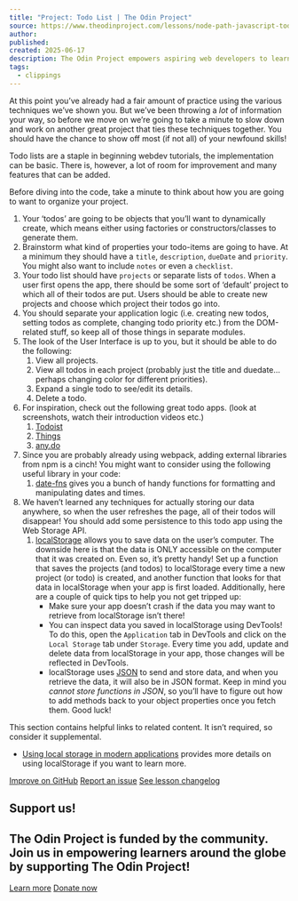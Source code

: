 ```yaml
---
title: "Project: Todo List | The Odin Project"
source: https://www.theodinproject.com/lessons/node-path-javascript-todo-list
author: 
published: 
created: 2025-06-17
description: The Odin Project empowers aspiring web developers to learn together for free
tags:
  - clippings
---
```

At this point you’ve already had a fair amount of practice using the various techniques we’ve shown you. But we’ve been throwing a *lot* of information your way, so before we move on we’re going to take a minute to slow down and work on another great project that ties these techniques together. You should have the chance to show off most (if not all) of your newfound skills!

Todo lists are a staple in beginning webdev tutorials, the implementation can be basic. There is, however, a lot of room for improvement and many features that can be added.

Before diving into the code, take a minute to think about how you are going to want to organize your project.

1. Your ‘todos’ are going to be objects that you’ll want to dynamically create, which means either using factories or constructors/classes to generate them.
2. Brainstorm what kind of properties your todo-items are going to have. At a minimum they should have a `title`, `description`, `dueDate` and `priority`. You might also want to include `notes` or even a `checklist`.
3. Your todo list should have `projects` or separate lists of `todos`. When a user first opens the app, there should be some sort of ‘default’ project to which all of their todos are put. Users should be able to create new projects and choose which project their todos go into.
4. You should separate your application logic (i.e. creating new todos, setting todos as complete, changing todo priority etc.) from the DOM-related stuff, so keep all of those things in separate modules.
5. The look of the User Interface is up to you, but it should be able to do the following:
	1. View all projects.
	2. View all todos in each project (probably just the title and duedate… perhaps changing color for different priorities).
	3. Expand a single todo to see/edit its details.
	4. Delete a todo.
6. For inspiration, check out the following great todo apps. (look at screenshots, watch their introduction videos etc.)
	1. [Todoist](https://en.todoist.com/)
	2. [Things](https://culturedcode.com/things/)
	3. [any.do](https://www.any.do/)
7. Since you are probably already using webpack, adding external libraries from npm is a cinch! You might want to consider using the following useful library in your code:
	1. [date-fns](https://github.com/date-fns/date-fns) gives you a bunch of handy functions for formatting and manipulating dates and times.
8. We haven’t learned any techniques for actually storing our data anywhere, so when the user refreshes the page, all of their todos will disappear! You should add some persistence to this todo app using the Web Storage API.
	1. [localStorage](https://developer.mozilla.org/en-US/docs/Web/API/Web_Storage_API/Using_the_Web_Storage_API) allows you to save data on the user’s computer. The downside here is that the data is ONLY accessible on the computer that it was created on. Even so, it’s pretty handy! Set up a function that saves the projects (and todos) to localStorage every time a new project (or todo) is created, and another function that looks for that data in localStorage when your app is first loaded. Additionally, here are a couple of quick tips to help you not get tripped up:
		- Make sure your app doesn’t crash if the data you may want to retrieve from localStorage isn’t there!
		- You can inspect data you saved in localStorage using DevTools! To do this, open the `Application` tab in DevTools and click on the `Local Storage` tab under `Storage`. Every time you add, update and delete data from localStorage in your app, those changes will be reflected in DevTools.
		- localStorage uses [JSON](https://developer.mozilla.org/en-US/docs/Web/JavaScript/Reference/Global_Objects/JSON) to send and store data, and when you retrieve the data, it will also be in JSON format. Keep in mind you *cannot store functions in JSON*, so you’ll have to figure out how to add methods back to your object properties once you fetch them. Good luck!

This section contains helpful links to related content. It isn’t required, so consider it supplemental.

- [Using local storage in modern applications](https://www.freecodecamp.org/news/use-local-storage-in-modern-applications/) provides more details on using localStorage if you want to learn more.

[Improve on GitHub](https://github.com/TheOdinProject/curriculum/edit/main/javascript/organizing_your_javascript_code/project_todo_list.md) [Report an issue](https://github.com/TheOdinProject/curriculum/issues/new?labels=Status%3A+Needs+Triage&lesson-link=https%3A%2F%2Fwww.theodinproject.com%2Flessons%2Fnode-path-javascript-todo-list&template=suggestion.yaml&title=Todo+List%3A+%3CShort+description+of+your+suggestion%3E) [See lesson changelog](https://github.com/TheOdinProject/curriculum/commits/main/javascript/organizing_your_javascript_code/project_todo_list.md)

## Support us!

## The Odin Project is funded by the community. Join us in empowering learners around the globe by supporting The Odin Project!

[Learn more](https://www.theodinproject.com/support_us) [Donate now](https://opencollective.com/theodinproject/donate?amount=5)